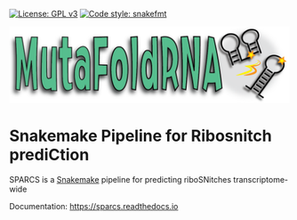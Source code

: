 [![License: GPL v3](https://img.shields.io/badge/License-GPLv3-blue.svg)](https://www.gnu.org/licenses/gpl-3.0)
[![Code style: snakefmt](https://img.shields.io/badge/code%20style-snakefmt-000000.svg)](https://github.com/snakemake/snakefmt)

<img src="static/mutafoldrna_logo.png">

<h1>
Snakemake Pipeline for Ribosnitch prediCtion 
</h1>

SPARCS is a [Snakemake](https://snakemake.readthedocs.io/en/stable/) pipeline for predicting riboSNitches transcriptome-wide

Documentation: https://sparcs.readthedocs.io
